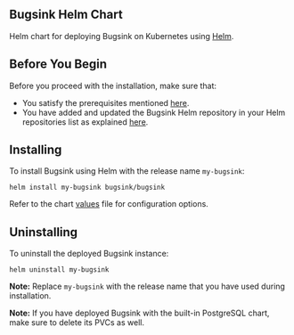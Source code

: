 ## Bugsink Helm Chart

Helm chart for deploying Bugsink on Kubernetes using [Helm](https://github.com/helm/helm).

## Before You Begin

Before you proceed with the installation, make sure that:

- You satisfy the prerequisites mentioned
  [here](https://github.com/bugsink/helm-charts/blob/main/README.md#Prerequisites).
- You have added and updated the Bugsink Helm repository in your Helm repositories list as explained
  [here](https://github.com/bugsink/helm-charts/blob/main/README.md#Usage).

## Installing

To install Bugsink using Helm with the release name `my-bugsink`:

```console
helm install my-bugsink bugsink/bugsink
```

Refer to the chart [values](https://github.com/bugsink/helm-charts/blob/main/charts/bugsink/values.yaml) file for
configuration options.

## Uninstalling

To uninstall the deployed Bugsink instance:

```console
helm uninstall my-bugsink
```

**Note:** Replace `my-bugsink` with the release name that you have used during installation.

**Note:** If you have deployed Bugsink with the built-in PostgreSQL chart, make sure to delete its PVCs as well.
